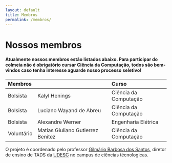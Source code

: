 ```yaml
---
layout: default
title: Membros
permalink: /membros/
---
```


# Nossos membros

#### Atualmente nossos membros estão listados abaixo. Para participar do colmeia não é obrigatório cursar Ciência da Computação, todos são bem-vindos caso tenha interesse aguarde nosso processo seletivo!

| Membros            |                                  |Curso                
|:-------------------|:---------------------------------|:--------------------
| Bolsista           | Kalyl Henings                    |Ciência da Computação
| Bolsista           | Luciano Wayand de Abreu          |Ciência da Computação
| Bolsista           | Alexandre Werner                 |Engenharia Elétrica  
| Voluntário         | Matias Giuliano Gutierrez Benitez|Ciência da Computação

O projeto é coordenado pelo professor [Gilmário Barbosa dos Santos][gilmario], diretor de ensino de TADS da [UDESC][udesc] no campus de ciências técnologicas. 

[gilmario]: https://www.udesc.br/professor/gilmario.santos
[udesc]: https://www.udesc.br/cct/home